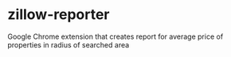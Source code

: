# zillow-reporter
 Google Chrome extension that creates report for average price of properties in radius of searched area
